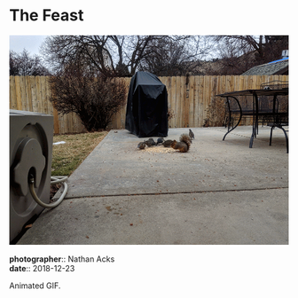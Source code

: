 # The Feast

![Squirrels and quail eating peanuts and bird seed on a patio in winter](assets/2018-12-23-the-feast.webp)

**photographer**:: Nathan Acks  
**date**:: 2018-12-23

Animated GIF.
